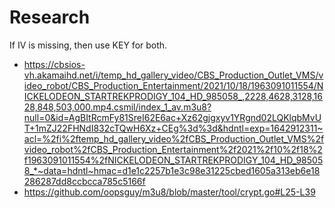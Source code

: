 # Research

If IV is missing, then use KEY for both.

- <https://cbsios-vh.akamaihd.net/i/temp_hd_gallery_video/CBS_Production_Outlet_VMS/video_robot/CBS_Production_Entertainment/2021/10/18/1963091011554/NICKELODEON_STARTREKPRODIGY_104_HD_985058_,2228,4628,3128,1628,848,503,000.mp4.csmil/index_1_av.m3u8?null=0&id=AgBItRcmFy81SreI62E6ac+Xz62gjgxyv1YRgnd02LQKlqbMvUT+1mZJ22FHNdI832cTQwH6Xz+CEg%3d%3d&hdntl=exp=1642912311~acl=%2fi%2ftemp_hd_gallery_video%2fCBS_Production_Outlet_VMS%2fvideo_robot%2fCBS_Production_Entertainment%2f2021%2f10%2f18%2f1963091011554%2fNICKELODEON_STARTREKPRODIGY_104_HD_985058_*~data=hdntl~hmac=d1e1c2257b1e3c98e31225cbed1605a313eb6e18286287dd8ccbcca785c5166f>
- https://github.com/oopsguy/m3u8/blob/master/tool/crypt.go#L25-L39
